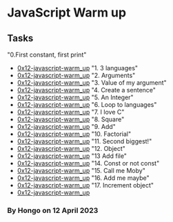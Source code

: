 # JavaScript Warm up

## Tasks

"0.First constant, first print"
* [0x12-javascript-warm_up](./0-javascript_is_amazing.js)
"1. 3 languages"
* [0x12-javascript-warm_up](./1-multi_languages.js)
"2. Arguments"
* [0x12-javascript-warm_up](./2-arguments.js)
"3. Value of my argument"
* [0x12-javascript-warm_up](./3-value_argument.js)
"4. Create a sentence"
* [0x12-javascript-warm_up](./4-concat.js)
"5. An Integer"
* [0x12-javascript-warm_up](./5-to_integer.js)
"6. Loop to languages"
* [0x12-javascript-warm_up](./6-multi_languages_loop.js)
"7. I love C"
* [0x12-javascript-warm_up](./7-multi_c.js)
"8. Square"
* [0x12-javascript-warm_up](./8-square.js)
"9. Add"
* [0x12-javascript-warm_up](./9-add.js)
"10. Factorial"
* [0x12-javascript-warm_up](./10-factorial.js)
"11. Second biggest!"
* [0x12-javascript-warm_up](./11-second_biggest.js)
"12. Object"
* [0x12-javascript-warm_up](./12-object.js)
"13 Add file"
* [0x12-javascript-warm_up](./13-add.js)
"14. Const or not const"
* [0x12-javascript-warm_up](./100-let_me_const.js)
"15. Call me Moby"
* [0x12-javascript-warm_up](./101-call_me_moby.js)
"16. Add me maybe"
* [0x12-javascript-warm_up](./102-add_me_maybe.js)
"17. Increment object"
* [0x12-javascript-warm_up](./103-object_fct.js)

### By Hongo on 12 April 2023
